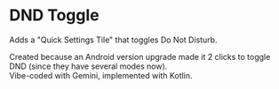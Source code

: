 # DND Toggle

Adds a "Quick Settings Tile" that toggles Do Not Disturb.

Created because an Android version upgrade made it 2 clicks to toggle DND (since they have several modes now).  
Vibe-coded with Gemini, implemented with Kotlin.  
